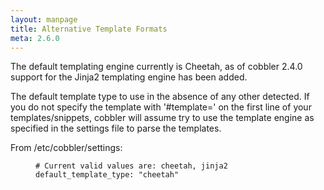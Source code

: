 ```yaml
---
layout: manpage
title: Alternative Template Formats
meta: 2.6.0
---
```


<p>The default templating engine currently is Cheetah, as of cobbler 2.4.0 support for the Jinja2 templating engine has been added.</p>

<p>The default template type to use in the absence of any other detected. If you do not specify the template with '#template=<template_type>' on the first line of your templates/snippets, cobbler will assume try to use the template engine as specified in the settings file to parse the templates.</p>

<p>From /etc/cobbler/settings:</p>

<p><figure class="highlight"><pre><code class="language-bash" data-lang="bash"># Current valid values are: cheetah, jinja2
default_template_type: &quot;cheetah&quot;</code></pre></figure></p>
